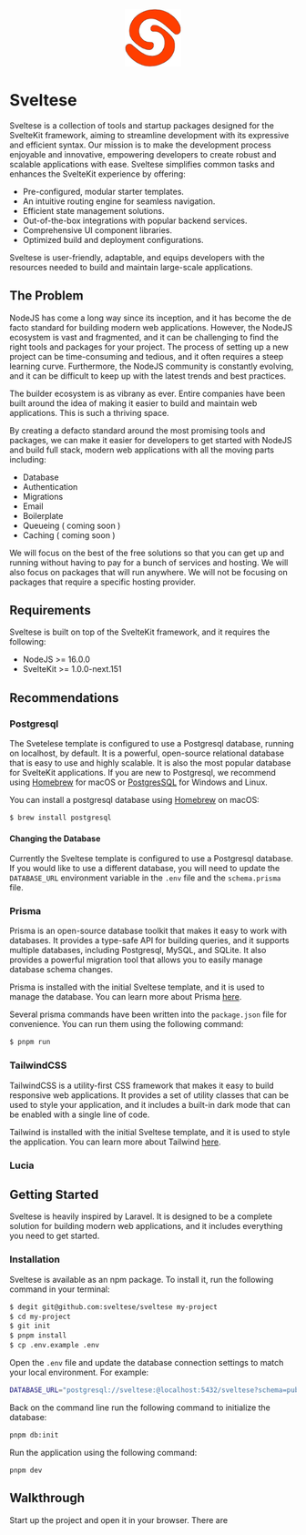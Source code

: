 <p align="center" width="100%">
    <img width="20%" src="./static/logo.svg"> 
</p>

# Sveltese

Sveltese is a collection of tools and startup packages designed for the SvelteKit framework, aiming to streamline development with its expressive and efficient syntax. Our mission is to make the development process enjoyable and innovative, empowering developers to create robust and scalable applications with ease. Sveltese simplifies common tasks and enhances the SvelteKit experience by offering:

- Pre-configured, modular starter templates.
- An intuitive routing engine for seamless navigation.
- Efficient state management solutions.
- Out-of-the-box integrations with popular backend services.
- Comprehensive UI component libraries.
- Optimized build and deployment configurations.

Sveltese is user-friendly, adaptable, and equips developers with the resources needed to build and maintain large-scale applications.

## The Problem

NodeJS has come a long way since its inception, and it has become the de facto standard for building modern web applications. However, the NodeJS ecosystem is vast and fragmented, and it can be challenging to find the right tools and packages for your project. The process of setting up a new project can be time-consuming and tedious, and it often requires a steep learning curve. Furthermore, the NodeJS community is constantly evolving, and it can be difficult to keep up with the latest trends and best practices.

The builder ecosystem is as vibrany as ever. Entire companies have been built around the idea of making it easier to build and maintain web applications. This is such a thriving space.

By creating a defacto standard around the most promising tools and packages, we can make it easier for developers to get started with NodeJS and build full stack, modern web applications with all the moving parts including:

- Database
- Authentication
- Migrations
- Email
- Boilerplate
- Queueing ( coming soon )
- Caching ( coming soon )

We will focus on the best of the free solutions so that you can get up and running without having to pay for a bunch of services and hosting. We will also focus on packages that will run anywhere. We will not be focusing on packages that require a specific hosting provider.

## Requirements

Sveltese is built on top of the SvelteKit framework, and it requires the following:

- NodeJS >= 16.0.0
- SvelteKit >= 1.0.0-next.151

## Recommendations

### Postgresql

The Svetelese template is configured to use a Postgresql database, running on localhost, by default. It is a powerful, open-source relational database that is easy to use and highly scalable. It is also the most popular database for SvelteKit applications. If you are new to Postgresql, we recommend using [Homebrew](https://brew.sh/) for macOS or [PostgresSQL](https://www.postgresql.org/download/) for Windows and Linux.

You can install a postgresql database using [Homebrew](https://brew.sh/) on macOS:

```bash
$ brew install postgresql
```

#### Changing the Database

Currently the Sveltese template is configured to use a Postgresql database. If you would like to use a different database, you will need to update the `DATABASE_URL` environment variable in the `.env` file and the `schema.prisma` file.

### Prisma

Prisma is an open-source database toolkit that makes it easy to work with databases. It provides a type-safe API for building queries, and it supports multiple databases, including Postgresql, MySQL, and SQLite. It also provides a powerful migration tool that allows you to easily manage database schema changes.

Prisma is installed with the initial Sveltese template, and it is used to manage the database. You can learn more about Prisma [here](https://www.prisma.io/).

Several prisma commands have been written into the `package.json` file for convenience. You can run them using the following command:

```bash
$ pnpm run
```

### TailwindCSS

TailwindCSS is a utility-first CSS framework that makes it easy to build responsive web applications. It provides a set of utility classes that can be used to style your application, and it includes a built-in dark mode that can be enabled with a single line of code.

Tailwind is installed with the initial Sveltese template, and it is used to style the application. You can learn more about Tailwind [here](https://tailwindcss.com/).

### Lucia

## Getting Started

Sveltese is heavily inspired by Laravel. It is designed to be a complete solution for building modern web applications, and it includes everything you need to get started.

### Installation

Sveltese is available as an npm package. To install it, run the following command in your terminal:

```bash
$ degit git@github.com:sveltese/sveltese my-project
$ cd my-project
$ git init
$ pnpm install
$ cp .env.example .env


```

Open the `.env` file and update the database connection settings to match your local environment. For example:

```bash
DATABASE_URL="postgresql://sveltese:@localhost:5432/sveltese?schema=public"
```

Back on the command line run the following command to initialize the database:

```bash
pnpm db:init
```

Run the application using the following command:

```
pnpm dev
```

## Walkthrough

Start up the project and open it in your browser. There are
